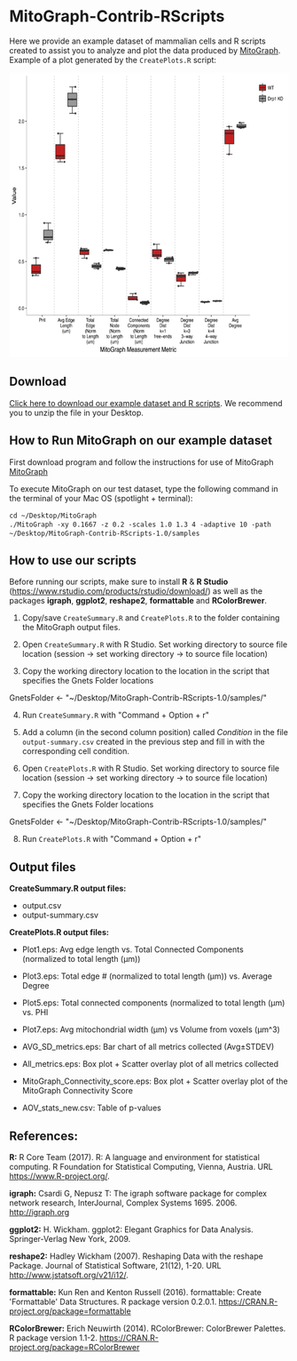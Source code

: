 # MitoGraph-Contrib-RScripts

Here we provide an example dataset of mammalian cells and R scripts created to assist you to analyze and plot the data produced by <a href="https://github.com/vianamp/MitoGraph">MitoGraph</a>. Example of a plot generated by the `CreatePlots.R` script:

<p align="center">
  <img src="doc/All_metrics.png" width="auto" height="512" title="All metrics">
</p>

## Download

<a href="https://github.com/Hill-Lab/MitoGraph-Contrib-RScripts/archive/v1.0.zip">Click here to download our example dataset and R scripts</a>. We recommend you to unzip the file in your Desktop.

## How to Run MitoGraph on our example dataset

First download program and follow the instructions for use of MitoGraph <a href="https://github.com/vianamp/MitoGraph">MitoGraph</a>

To execute MitoGraph on our test dataset, type the following command in the terminal of your Mac OS (spotlight + terminal):

```
cd ~/Desktop/MitoGraph
./MitoGraph -xy 0.1667 -z 0.2 -scales 1.0 1.3 4 -adaptive 10 -path ~/Desktop/MitoGraph-Contrib-RScripts-1.0/samples
```

## How to use our scripts

Before running our scripts, make sure to install __R__ & __R Studio__ (https://www.rstudio.com/products/rstudio/download/) as well as the packages __igraph__, __ggplot2__, __reshape2__, __formattable__ and __RColorBrewer__.

1. Copy/save `CreateSummary.R` and `CreatePlots.R` to the folder containing the MitoGraph output files. 

2. Open `CreateSummary.R` with R Studio. Set working directory to source file location (session -> set working directory -> to source file location)

3. Copy the working directory location to the location in the script that specifies the Gnets Folder locations

GnetsFolder <- "~/Desktop/MitoGraph-Contrib-RScripts-1.0/samples/"

4. Run `CreateSummary.R` with "Command + Option + r"

5. Add a column (in the second column position) called _Condition_ in the file `output-summary.csv` created in the previous step and fill in with the corresponding cell condition.

6. Open `CreatePlots.R` with R Studio. Set working directory to source file location (session -> set working directory -> to source file location)

7. Copy the working directory location to the location in the script that specifies the Gnets Folder locations

GnetsFolder <- "~/Desktop/MitoGraph-Contrib-RScripts-1.0/samples/"

8. Run `CreatePlots.R` with "Command + Option + r"

## Output files

__CreateSummary.R output files:__ 
* output.csv
* output-summary.csv

__CreatePlots.R output files:__
* Plot1.eps: Avg edge length vs. Total Connected Components (normalized to total length (µm))

* Plot3.eps: Total edge # (normalized to total length (µm)) vs. Average Degree

* Plot5.eps: Total connected components (normalized to total length (µm) vs. PHI

* Plot7.eps: Avg mitochondrial width (µm) vs Volume from voxels (µm^3)

* AVG_SD_metrics.eps: Bar chart of all metrics collected (Avg±STDEV)

* All_metrics.eps: Box plot + Scatter overlay plot of all metrics collected 

* MitoGraph_Connectivity_score.eps: Box plot + Scatter overlay plot of the MitoGraph Connectivity Score

* AOV_stats_new.csv: Table of p-values 

## References: 

__R:__ R Core Team (2017). R: A language and environment for statistical computing. R Foundation for
  Statistical Computing, Vienna, Austria. URL https://www.R-project.org/.

__igraph:__ Csardi G, Nepusz T: The igraph software package for complex network research, InterJournal, Complex
  Systems 1695. 2006. http://igraph.org

__ggplot2:__ H. Wickham. ggplot2: Elegant Graphics for Data Analysis. Springer-Verlag New York, 2009.

__reshape2:__ Hadley Wickham (2007). Reshaping Data with the reshape Package. Journal of Statistical Software,
  21(12), 1-20. URL http://www.jstatsoft.org/v21/i12/.

__formattable:__ Kun Ren and Kenton Russell (2016). formattable: Create 'Formattable' Data Structures. R package
  version 0.2.0.1. https://CRAN.R-project.org/package=formattable

__RColorBrewer:__ Erich Neuwirth (2014). RColorBrewer: ColorBrewer Palettes. R package version 1.1-2.
  https://CRAN.R-project.org/package=RColorBrewer
